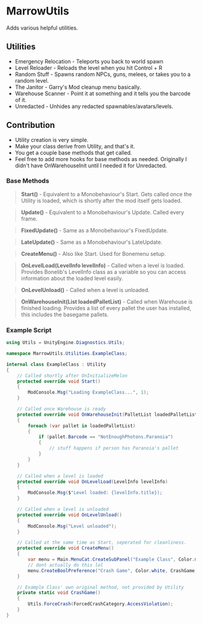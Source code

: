 # MarrowUtils
Adds various helpful utilities.

## Utilities
* Emergency Relocation - Teleports you back to world spawn
* Level Reloader - Reloads the level when you hit Control + R
* Random Stuff - Spawns random NPCs, guns, melees, or takes you to a random level.
* The Janitor - Garry's Mod cleanup menu basically.
* Warehouse Scanner - Point it at something and it tells you the barcode of it.
* Unredacted - Unhides any redacted spawnables/avatars/levels.

## Contribution
* Utility creation is very simple.
* Make your class derive from Utility, and that's it.
* You get a couple base methods that get called.
* Feel free to add more hooks for base methods as needed. Originally I didn't have OnWarehouseInit until I needed it for Unredacted.
### Base Methods
> **Start()** - Equivalent to a Monobehaviour's Start. Gets called once the Utility is loaded, which is shortly after the mod itself gets loaded.

> **Update()** - Equivalent to a Monobehaviour's Update. Called every frame.

> **FixedUpdate()** - Same as a Monobehaviour's FixedUpdate.

> **LateUpdate()** - Same as a Monobehaviour's LateUpdate.

> **CreateMenu()** - Also like Start. Used for Bonemenu setup.

> **OnLevelLoad(LevelInfo levelInfo)** - Called when a level is loaded. Provides Bonelib's LevelInfo class as a variable so you can access information about the loaded level easily.

> **OnLevelUnload()** - Called when a level is unloaded.

> **OnWarehouseInit(List<Pallet> loadedPalletList)** - Called when Warehouse is finished loading. Provides a list of every pallet the user has installed, this includes the basegame pallets.

### Example Script
```cs
using Utils = UnityEngine.Diagnostics.Utils;

namespace MarrowUtils.Utilities.ExampleClass;

internal class ExampleClass : Utility
{
    // Called shortly after OnInitializeMelon
    protected override void Start()
    {
        ModConsole.Msg("Loading ExampleClass...", 1);
    }

    // Called once Warehouse is ready
    protected override void OnWarehouseInit(PalletList loadedPalletList)
    {
        foreach (var pallet in loadedPalletList)
        {
            if (pallet.Barcode == "NotEnoughPhotons.Paranoia")
            {
                // stuff happens if person has Paranoia's pallet
            }
        }
    }

    // Called when a level is loaded
    protected override void OnLevelLoad(LevelInfo levelInfo)
    {
        ModConsole.Msg($"Level loaded: {levelInfo.title});
    }

    // Called when a level is unloaded
    protected override void OnLevelUnload()
    {
        ModConsole.Msg("Level unloaded");
    }

    // Called at the same time as Start, seperated for cleanliness.
    protected override void CreateMenu()
    {
        var menu = Main.MenuCat.CreateSubPanel("Example Class", Color.magenta);
        // dont actually do this lol
        menu.CreateBoolPreference("Crash Game", Color.white, CrashGame);
    }

    // Example Class' own original method, not provided by Utility
    private static void CrashGame()
    {
        Utils.ForceCrash(ForcedCrashCategory.AccessViolation);
    }
}
